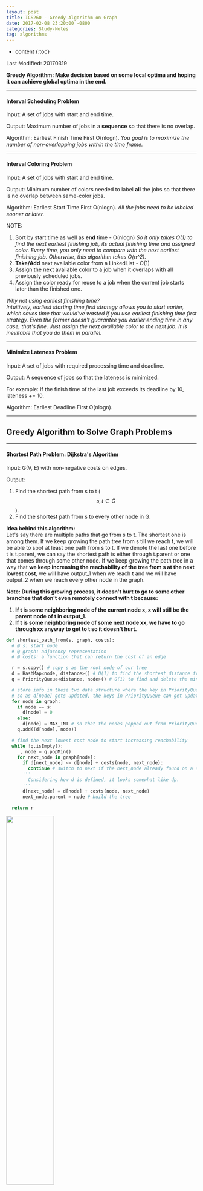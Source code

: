 ```yaml
---
layout: post
title: ICS260 - Greedy Algorithm on Graph
date: 2017-02-08 23:20:00 -0800
categories: Study-Notes
tag: algorithms
---
```


* content
{:toc}



Last Modified: 20170319

__Greedy Algorithm: Make decision based on some local optima and hoping it can achieve global optima in the end.__  

---

#### Interval Scheduling Problem

Input: A set of jobs with start and end time.  

Output: Maximum number of jobs in a __sequence__ so that there is no overlap.  

Algorithm: Earliest Finish Time First O(nlogn). _You goal is to maximize the number of non-overlapping jobs within the time frame._  

---

#### Interval Coloring Problem

Input: A set of jobs with start and end time.  

Output: Minimum number of colors needed to label __all__ the jobs so that there is no overlap between same-color jobs.  

Algorithm: Earliest Start Time First O(nlogn). _All the jobs need to be labeled sooner or later._

NOTE:  
1. Sort by start time as well as __end__ time - O(nlogn) _So it only takes O(1) to find the next earliest finishing job, its actual finishing time and assigned color. Every time, you only need to compare with the next earliest finishing job. Otherwise, this algorithm takes O(n^2)._  
2. __Take/Add__ next available color from a LinkedList - O(1)  
3. Assign the next available color to a job when it overlaps with all previously scheduled jobs.  
4. Assign the color ready for reuse to a job when the current job starts later than the finished one.  

_Why not using earliest finishing time?_  
_Intuitively, earliest starting time first strategy allows you to start earlier, which saves time that would've wasted if you use earliest finishing time first strategy. Even the former doesn't guarantee you earlier ending time in any case, that's fine. Just assign the next available color to the next job. It is inevitable that you do them in parallel._

---

#### Minimize Lateness Problem

Input: A set of jobs with required processing time and deadline.  

Output: A sequence of jobs so that the lateness is minimized.  

For example: If the finish time of the last job exceeds its deadline by 10, lateness += 10.  

Algorithm: Earliest Deadline First O(nlogn).  

---

## Greedy Algorithm to Solve Graph Problems

---

#### Shortest Path Problem: Dijkstra's Algorithm

Input: G(V, E) with non-negative costs on edges.  

Output:  
1. Find the shortest path from s to t ($$ s, t \in G $$).  
2. Find the shortest path from s to every other node in G.  

__Idea behind this algorithm:__  
Let's say there are multiple paths that go from s to t. The shortest one is among them. If we keep growing the path tree from s till we reach t, we will be able to spot at least one path from s to t. If we denote the last one before t is t.parent, we can say the shortest path is either through t.parent or one that comes through some other node. If we keep growing the path tree in a way that __we keep increasing the reachability of the tree from s at the next lowest cost__, we will have output_1 when we reach t and we will have output_2 when we reach every other node in the graph.  

__Note: During this growing process, it doesn't hurt to go to some other branches that don't even remotely connect with t because:__  
1. __If t is some neighboring node of the current node x, x will still be the parent node of t in output_1.__
2. __If t is some neighboring node of some next node xx, we have to go through xx anyway to get to t so it doesn't hurt.__


``` python
def shortest_path_from(s, graph, costs):
  # @ s: start_node
  # @ graph: adjacency representation
  # @ costs: a function that can return the cost of an edge

  r = s.copy() # copy s as the root node of our tree
  d = HashMap<node, distance>() # O(1) to find the shortest distance from s to node
  q = PriorityQueue<distance, node>() # O(1) to find and delete the min-key element

  # store info in these two data structure where the key in PriorityQueue is referencing d[node]
  # so as d[node] gets updated, the keys in PriorityQueue can get updated as well.
  for node in graph:
    if node == s:
      d[node] = 0
    else:
      d[node] = MAX_INT # so that the nodes popped out from PriorityQueue must be some child of the start_node rather than some random node.
    q.add((d[node], node))

  # find the next lowest cost node to start increasing reachability
  while !q.isEmpty():
    _, node = q.popMin()
    for next_node in graph[node]:
      if d[next_node] <= d[node] + costs(node, next_node):
        continue # switch to next if the next_node already found on a smaller path from s or next_node is a backtracking node (this is a undirected graph)
      '''
        Considering how d is defined, it looks somewhat like dp.
      '''
      d[next_node] = d[node] + costs(node, next_node)
      next_node.parent = node # build the tree

  return r
```

<img src="{{ '/styles/images/greedy-algo-on-graph/DijkstraDemo.gif' }}" width="50%" />

NOTE:  
1. To find the shortest path from s to t, start from t and follow the parent pointer.  
2. The complexity is O((m + n)logn)
3. Use Fibonacci heap can further decrease the complexity.  

---

#### Minimum Spanning Tree - Prim's Algorithm and Kruskal's Algorithm

__Definition:__  
1. Output T is a tree.  
2. All the nodes in input G can be found in output T.  

__Prim's Algorithm: Start with a seed node s. Repeatedly grow T by adding the cheapest edge connecting (some node in T) and (some node in G but not yet in T). Prim's Algorithm differs from Dijkstra's Algorithm in that: a node's distance is defined as how far it is from the start node in Dijkstra's Algorithm while distance is define as how far it is from any node already in T to any node not yet in T in Prim's Algorithm because they have different focuses on the output. Dijkstra's Algorithm was used to find the shortest path from s to t while Prim's Algorithm was used to find the MST, even though they are related.__


``` python
def prims_MST(s, graph, costs):
  # @ s: start_node
  # @ graph: adjacency representation
  # @ costs: a function that can return the cost of an edge

  r = s.copy() # copy s as the root node of our tree
  d = HashMap<node, distance>() # O(1) to find the shortest distance from any node in the growing tree to the this node
  q = PriorityQueue<distance, node>() # O(1) to find and delete the min-key element

  # store info in these two data structure where the key in PriorityQueue is referencing d[node]
  # so as d[node] gets updated, the keys in PriorityQueue can get updated as well.
  for node in graph:
    if node == s:
      d[node] = 0
    else:
      d[node] = MAX_INT # so that the nodes popped out from PriorityQueue must be some child of the start_node rather than some random node.
    q.add((d[node], node))

  # find the next lowest cost node to start increasing reachability
  while !q.isEmpty():
    _, node = q.popMin()
    for next_node in graph[node]:
    # ---------------- difference below -------------------
      if d[next_node] <= costs(node, next_node):
        continue
        # continue if the next_node already found on a smaller path from s or next_node is a backtracking node (this is a undirected graph)
      d[next_node] = costs(node, next_node)
    # ---------------- difference above -------------------
      next_node.parent = node # build the tree

  return r
```

There are 3 data structures to be maintained in a Dijkstra-prim algorithm:  
1. HashMap<node, distance> two algorithms varies in terms of the definition of distance here  
2. BinaryHeap<distance, node> to prepare for the next node asked for.  
3. Tree<node>, connected by parent pointer.  

---


__Kruskal’s Algorithm does two things:  
Initialize a graph T with every node from G but no edge at all.  
Connect nodes in T with edges in G sorted in order of increasing weight.  
(skip the edge that creates a circle, in other word if the edge points to a node that’s already in T. This is equivalent to connecting a node in T with a node in G yet not in T, in Prim's.)__

To efficiently detect cycle, a Union-Find data structure comes in handy.  
The most important take away here is how this Union-Find data structure is constructed and utilized.  

``` python
"""
specify needed attributes of Node()
"""
class Node(object):
  self.parent = NULL
  self.size = NULL # indicate the size of the tree rooted at this node


"""
specify how Union-Find() data structure is constructed and how find() union() functions are optimized.
"""
class Union-Find(object):

  self.set = set()

  def add(self, node):
    self.set.add(node)
    return ;

  # path compression so that self.find(x) will take amortize O(1)
  def find(self, node):
    # this functions take O(n) to recursively traverse a tree bottom up
    # from the input node to find the root node and then redirect the parent
    # pointer of each node except root node along the way to root node.
    if node.parent = NULL:
      return node
    r = find(node.parent)
    node.parent = r
    return r

  # size balancing so that self.find(x) will take amortize O(1)
  def union(self, node1, node2):
    if self.find(node1) == self.find(node2):
      return ;
    # make sure r1, r2 are in the same tree
    r1, r2 = self.find(node1), self.find(node2)
    if r1.size < r2.size:
      r1.parent = r2
      r2.size += r1.size
    else:
      r2.parent = r1
      r1.size += r2.size
    return ;
  # analysis:
  # 1. x.size doesn't change once x became a non-root node
  # 2. x.parent.size >= 2 * x.size
  # 3. All path <= log(n)


"""
kruskal's algorithm using the Union-Find() data structure defined as above.
"""
def kruskals_MST(graph, s, costs):
  # @ s: start_node
  # @ graph: adjacency representation
  # @ costs: a function that can return the cost of an edge

  T = EmptyTree()
  uf = Union-Find()
  q = PriorityQueue<cost, edge>()

  for node in graph:
    T.add(node)
    uf.add(node)
    for neighbor in graph[node]:
      q.add((costs(node, neighbor), (node, neighbor)))

  # Build the tree with T and detect cycle using uf data structure.
  while !q.isEmpty():
    _, edge = q.popMin()
    from, to = edge[0], edge[1]
    if uf.find(from) == uf.find(to):
      continue # detect cycle
    T.connect(edge)
    uf.union(from, to)
    # union a tree that contains "from" and another tree that contains "to"

  return T

```

__NOTE:__ For a second, I was wondering why we can't use a "visited" array to detect cycle like what we did in Prim's. There are ultimate differences between these two algorithms, the union-find data structure is necessary for this algorithm to work.  

__A very natural use case of Kruskal's Algorithm: K-clustering:__  

How to find the K-clustering for a bunch of points. Between every two clusters is the distance maximized.  
1. Now we see each point as a vertice.  
2. Run Kruskal's Algorithm k steps before it is naturally terminated.  
3. After it is terminated, a MST is found. But k steps before it, a k-clustering is found.  










<!-- ###########################################################################
######### Cushion ##############################################################
################################################################################
################################################################################
################################################################################
################################################################################
################################################################################
################################################################################
################################################################################
################################################################################
################################################################################
################################################################################
################################################################################
################################################################################
################################################################################
################################################################################
################################################################################
################################################################################
################################################################################
################################################################################
################################################################################
################################################################################
################################################################################
################################################################################
################################################################################
################################################################################
################################################################################
################################################################################
################################################################################
################################################################################
################################################################################
################################################################################
################################################################################
################################################################################
-->
